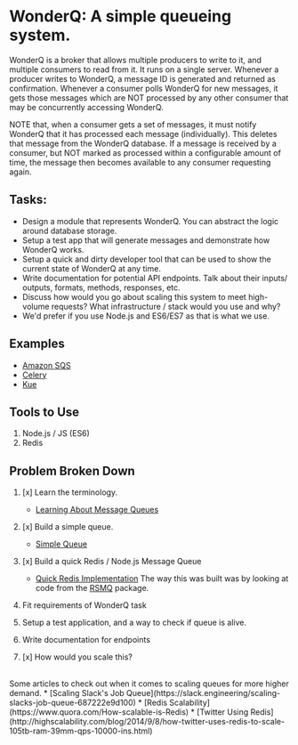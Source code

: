 # WonderQ: A simple queueing system.

WonderQ is a broker that allows multiple producers to write to it, and multiple consumers to read from it. It runs on a single server. Whenever a producer writes to WonderQ, a message ID is generated and returned as confirmation. Whenever a consumer polls WonderQ for new messages, it gets those messages which are NOT processed by any other consumer that may be concurrently accessing WonderQ.

NOTE that, when a consumer gets a set of messages, it must notify WonderQ that it has processed each message (individually). This deletes that message from the WonderQ database. If a message is received by a consumer, but NOT marked as processed within a configurable amount of time, the message then becomes available to any consumer requesting again.


## Tasks:

  * Design a module that represents WonderQ. You can abstract the logic around database storage.
  * Setup a test app that will generate messages and demonstrate how WonderQ works.
  * Setup a quick and dirty developer tool that can be used to show the current state of WonderQ at any time.
  * Write documentation for potential API endpoints. Talk about their inputs/ outputs, formats, methods, responses, etc.
  * Discuss how would you go about scaling this system to meet high-volume requests? What infrastructure / stack would you use and why?
  * We'd prefer if you use Node.js and ES6/ES7 as that is what we use.


## Examples
  * [Amazon SQS](http://goo.gl/Bn8qaD)
  * [Celery](http://www.celeryproject.org/)
  * [Kue](https://github.com/Automattic/kue)

## Tools to Use
  1. Node.js / JS (ES6)
  2. Redis

## Problem Broken Down
  1. [x] Learn the terminology.
      * [Learning About Message Queues](https://github.com/fxrhxn/queue-example)
  2. [x] Build a simple queue.
      * [Simple Queue](https://github.com/fxrhxn/message-queue)
  3. [x] Build a quick Redis / Node.js Message Queue
      * [Quick Redis Implementation](https://github.com/fxrhxn/WonderQ/blob/master/testing.js)
      The way this was built was by looking at code from the [RSMQ](https://www.npmjs.com/package/rsmq) package.

  4. Fit requirements of WonderQ task
  5. Setup a test application, and a way to check if queue is alive.
  6. Write documentation for endpoints
  7. [x] How would you scale this?
  <br/>
    Some articles to check out when it comes to scaling queues for more higher demand.
      * [Scaling Slack's Job Queue](https://slack.engineering/scaling-slacks-job-queue-687222e9d100)
      * [Redis Scalability](https://www.quora.com/How-scalable-is-Redis)
      * [Twitter Using Redis](http://highscalability.com/blog/2014/9/8/how-twitter-uses-redis-to-scale-105tb-ram-39mm-qps-10000-ins.html)
